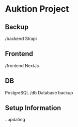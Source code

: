 # Auktion Project

## Backup

/backend Strapi

## Frontend

/frontend NextJs 

## DB

PostgreSQL
/db Database backup

## Setup Information

..updating